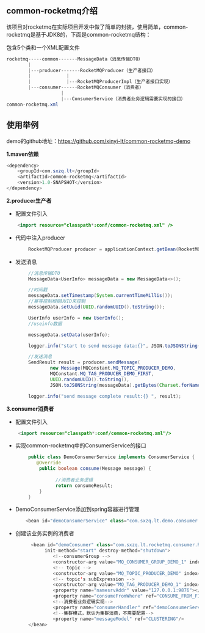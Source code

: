 ## common-rocketmq介绍

该项目对rocketmq在实际项目开发中做了简单的封装，使用简单，common-rocketmq是基于JDK8的，下面是common-rocketmq结构：

包含5个类和一个XML配置文件

```java
rocketmq-----common-------MessageData（消息传输DTO）
		|
		|---producer-------RocketMQProducer（生产者接口）
		|             |
		|             |---RocketMQProducerImpl（生产者接口实现）
		|---consumer------RocketMQConsumer（消费者）
					|
					|---ConsumerService（消费者业务逻辑需要实现的接口）
common-rocketmq.xml
```



## 使用举例

demo的github地址：https://github.com/xinyi-lt/common-rocketmq-demo

**1.maven依赖**

```java
<dependency>
	<groupId>com.sxzq.lt</groupId>
	<artifactId>common-rocketmq</artifactId>
	<version>1.0-SNAPSHOT</version>
</dependency>
```


**2.producer生产者**

- 配置文件引入



```java
    <import resource="classpath*:conf/common-rocketmq.xml" />
```


- 代码中注入producer



```java
        RocketMQProducer producer = applicationContext.getBean(RocketMQProducer.class);
```
- 
  发送消息



```java
        //消息传输DTO
        MessageData<UserInfo> messageData = new MessageData<>();

        //时间戳
        messageData.setTimestamp(System.currentTimeMillis());
        //幂等控制根据UUID来控制
        messageData.setUuid(UUID.randomUUID().toString());

        UserInfo userInfo = new UserInfo();
        //useinfo数据

        messageData.setData(userInfo);

        logger.info("start to send message data:{}", JSON.toJSONString(messageData));

        //发送消息
        SendResult result = producer.sendMessage(
                new Message(MQConstant.MQ_TOPIC_PRODUCER_DEMO,
                MQConstant.MQ_TAG_PRODUCER_DEMO_FIRST,
                UUID.randomUUID().toString(),
                JSON.toJSONString(messageData).getBytes(Charset.forName("utf-8"))));

        logger.info("send message complete result:{} ", result);
```


**3.consumer消费者**

- 配置文件引入

  ```java
   <import resource="classpath*:conf/common-rocketmq.xml"/>
  ```


- 实现common-rocketmq中的ConsumerService的接口



```java
        public class DemoConsumerService implements ConsumerService {
           @Override
            public boolean consume(Message message) {
   
                  //消费者业务逻辑
                  return consumeResult;
            }
        }
```

- 
  DemoConsumerService添加到spring容器进行管理



```java
       <bean id="demoConsumerService" class="com.sxzq.lt.demo.consumer.DemoConsumerService"/>
```
- 
  创建该业务实例的消费者



```java
         <bean id="demoConsumer" class="com.sxzq.lt.rocketmq.consumer.RocketMQConsumer"
              init-method="start" destroy-method="shutdown">  
                 <!--consumerGroup -->
                 <constructor-arg value="MQ_CONSUMER_GROUP_DEMO_1" index="0"></constructor-arg>
                 <!-- topic -->
                 <constructor-arg value="MQ_TOPIC_PRODUCER_DEMO" index="1"></constructor-arg>
                 <!-- topic's subExpression -->
                 <constructor-arg value="MQ_TAG_PRODUCER_DEMO_1" index="2"></constructor-arg>
                 <property name="namesrvAddr" value="127.0.0.1:9876"></property>
                 <property name="consumeFromWhere" ref="CONSUME_FROM_FIRST_OFFSET"/>
                 <!--消费者业务逻辑实现-->
                 <property name="consumerHandler" ref="demoConsumerService"/>
                 <!--集群模式，默认为集群消费，不需要配置-->
                 <property name="messageModel" ref="CLUSTERING"/>
        </bean>
```
